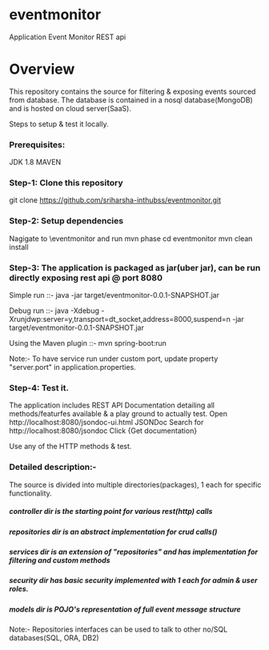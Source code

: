 # eventmonitor

Application Event Monitor REST api
# Overview

This repository contains the source for filtering & exposing events sourced from database.
The database is contained in a nosql database(MongoDB) and is hosted on cloud server(SaaS).

Steps to setup & test it locally.

### Prerequisites:

JDK 1.8
MAVEN

### Step-1: Clone this repository

git clone https://github.com/sriharsha-inthubss/eventmonitor.git
		
### Step-2: Setup dependencies 
Nagigate to <downloaded-dir>\eventmonitor and run mvn phase
cd eventmonitor
mvn clean install

### Step-3: The application is packaged as jar(uber jar), can be run directly exposing rest api @ port 8080
Simple run ::- java -jar target/eventmonitor-0.0.1-SNAPSHOT.jar

Debug run ::- java -Xdebug -Xrunjdwp:server=y,transport=dt_socket,address=8000,suspend=n -jar target/eventmonitor-0.0.1-SNAPSHOT.jar

Using the Maven plugin ::- mvn spring-boot:run

Note:- To have service run under custom port, update property "server.port" in application.properties.


### Step-4: Test it.
The application includes REST API Documentation detailing all methods/featurfes available & a play ground to actually test.
Open http://localhost:8080/jsondoc-ui.html
JSONDoc Search for http://localhost:8080/jsondoc Click {Get documentation}

Use any of the HTTP methods & test.



### Detailed description:-

The source is divided into multiple directories(packages), 1 each for specific functionality.

##### controller dir is the starting point for various rest(http) calls

##### repositories dir is an abstract implementation for crud calls()

##### services dir is an extension of "repositories" and has implementation for filtering and custom methods

##### security dir has basic security implemented with 1 each for admin & user roles.

##### models dir is POJO's representation of full event message structure

Note:-  Repositories interfaces can be used to talk to other no/SQL databases(SQL, ORA, DB2) 



